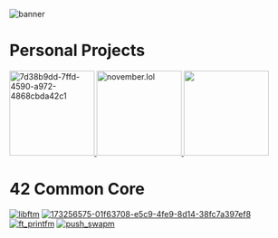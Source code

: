 ![banner](https://github.com/user-attachments/assets/28900d56-72e9-4e1b-8aa3-1cf1d912b1ad)

# Personal Projects
<a href="https://github.com/catlover4242/november">
    <img src="https://github.com/user-attachments/assets/13995b93-59e9-463f-8817-bbf3c1bbcc53" alt="7d38b9dd-7ffd-4590-a972-4868cbda42c1" width="150"/>
</a>
<a href="https://www.github.com/catlover4242/november.lol">
    <img src="https://i.postimg.cc/P5wSjzNm/icon.png"  alt="november.lol" width="150"/>
</a>
<a href="https://www.github.com/catlover4242/paulfolio">
    <img src="https://i.postimg.cc/qBwPTRkx/default-veille-removebg-preview.png" width="150">
</a>

# 42 Common Core
[![libftm](https://github.com/user-attachments/assets/88046641-1ad9-4691-b261-327bccdee651)](https://github.com/catlover4242/libft)
[![173256575-01f63708-e5c9-4fe9-8d14-38fc7a397ef8](https://github.com/user-attachments/assets/101613ad-34a0-4e57-aa60-2cbdab5ace47)](https://github.com/catlover4242/get_next_line)
[![ft_printfm](https://github.com/user-attachments/assets/e78f0f38-ddb0-490e-b2ab-a5fd48d6bb6d)](https://github.com/catlover4242/ft_printf)
[![push_swapm](https://github.com/user-attachments/assets/dd2ae8cb-e0bc-4a07-9502-5e7421318f4c)](https://github.com/catlover4242/push_swap)
